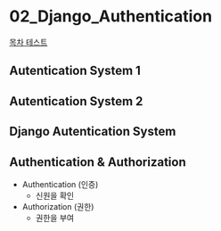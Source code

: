 # 02_Django_Authentication

[목차 테스트](##django-autentication-system)

## Autentication System 1

### 





## Autentication System 2







































## Django Autentication System



































## Authentication & Authorization

- Authentication (인증)
  - 신원을 확인
- Authorization (권한)
  - 권한을 부여

